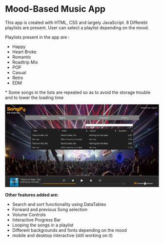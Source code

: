 <h1>Mood-Based Music App</h1>
<p>This app is created with HTML, CSS and largely JavaScript. 8 Differebt playlists are present. User can select a playlist depending on the mood.
</p>Playlists present in the app are :
  <ul>
  <li>Happy</li><li>Heart Broke</li><li>Romantic</li><li>Roadtrip Mix</li><li>POP</li><li>Casual</li><li>Retro</li><li>EDM</li>
  </ul>
 <p>* Some songs in the lists are repeated so as to avoid the storage trouble and to lower the loading time</p>
 <img src="Img/capture.gif" width="800px">
 <p><b>Other features added are:</b>
  <ul>
  <li>Search and sort functionality using DataTables</li>
  <li>Forward and previous Song selection</li>
  <li>Volume Controls</li>
  <li>Interactive Progress Bar</li>
  <li>Looping the songs in a playlist</li>
  <li>Different backgrounds and fonts depending on the mood</li>
  <li>mobile and desktop interactive (still working on it)</li>
  </ul>
 </p>
